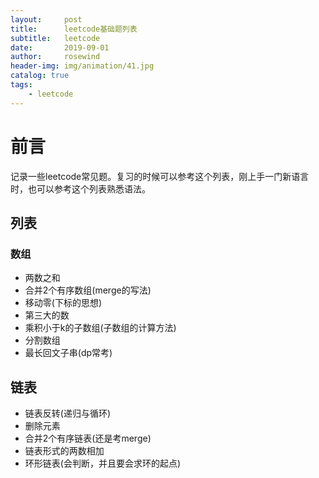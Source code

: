 ```yaml
---
layout:     post
title:      leetcode基础题列表
subtitle:   leetcode
date:       2019-09-01
author:     rosewind
header-img: img/animation/41.jpg
catalog: true
tags:
    - leetcode
---
```


# 前言

记录一些leetcode常见题。复习的时候可以参考这个列表，刚上手一门新语言时，也可以参考这个列表熟悉语法。

## 列表

### 数组

- 两数之和
- 合并2个有序数组(merge的写法)
- 移动零(下标的思想)
- 第三大的数
- 乘积小于k的子数组(子数组的计算方法)
- 分割数组
- 最长回文子串(dp常考)

## 链表

- 链表反转(递归与循环)
- 删除元素
- 合并2个有序链表(还是考merge)
- 链表形式的两数相加
- 环形链表(会判断，并且要会求环的起点)